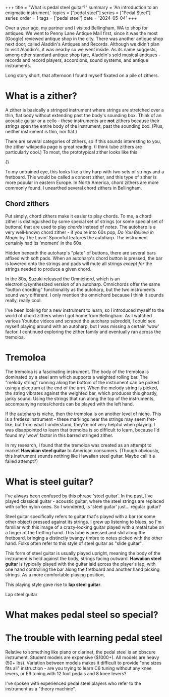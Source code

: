 +++
title = "What is pedal steel guitar?"
summary = 'An introduction to an enigmatic instrument.'
topics = ["pedal steel"]
series = ["Pedal Steel"]
series_order = 1
tags = ['pedal steel']
date = '2024-05-04'
+++

Over a year ago, my partner and I visited Bellingham, WA to shop for antiques. We went to Penny Lane Antique Mall first, since it was the most (Google) reviewed antique shop in the city. There was another antique shop next door, called Aladdin's Antiques and Records. Although we didn't plan to visit Aladdin's, it was nearby so we went inside. As its name suggests, among other standard antique shop fare, Aladdin's sold musical antiques - records and record players, accordions, sound systems, and antique instruments. 

Long story short, that afternoon I found myself fixated on a pile of zithers.

# What is a zither?
A zither is basically a stringed instrument where strings are stretched over a thin, flat body without extending past the body's sounding box. Think of an acoustic guitar or a cello - these instruments are **not** zithers because their strings span the entire body of the instrument, past the sounding box. (Plus, neither instrument is thin, nor flat.)

There are several categories of zithers, so if this sounds interesting to you, the zither wikipedia page is great reading. (I think tube zithers are particularly cool.) To most, the prototypical zither looks like this:

{}

To my untrained eye, this looks like a tiny harp with two sets of strings and a fretboard. This would be called a concert zither, and this type of zither is more popular in eastern Europe. In North America, chord zithers are more commonly found. I unearthed several chord zithers in Bellingham.

## Chord zithers
Put simply, chord zithers make it easier to play chords. To me, a chord zither is distinguished by some special set of strings (or some special set of buttons) that are used to play *chords* instead of *notes*. The autoharp is a very well-known chord zither - if you're into 60s pop, *Do You Believe in Magic* by The Lovin' Spoonful features the autoharp. The instrument certainly had its 'moment' in the 60s.

Hidden beneath the autoharp's "plate" of buttons, there are several bars affixed with soft pads. When an autoharp's chord button is pressed, the bar is lowered onto the strings and pads will mute all strings *except for* the strings needed to produce a given chord. 

In the 80s, Suzuki released the Omnichord, which is an electronic/synthesized version of an autoharp. Omnichords offer the same "button chording" functionality as the autoharp, but the two instruments sound *very* different. I only mention the omnichord because I think it sounds really, really cool. 

I've been looking for a new instrument to learn, so I introduced myself to the world of chord zithers when I got home from Bellingham. As I watched various Youtube videos and scraped the autoharp subreddit, I could see myself playing around with an autoharp, but I was missing a certain 'wow' factor. I continued exploring the zither family and eventually ran across the tremoloa.
# Tremoloa
The tremoloa is a fascinating instrument. The body of the tremoloa is dominated by a steel arm which supports a weighted rolling bar. The "melody string" running along the bottom of the instrument can be picked using a plectrum at the end of the arm. When the melody string is picked, the string vibrates against the weighted bar, which produces this ghostly, janky sound. Using the strings that run along the top of the instruments, accompanying notes/chords can be played with the left hand.

If the autoharp is niche, then the tremoloa is on another level of niche. This is a fretless instrument - these markings near the strings may seem fret-like, but from what I understand, they're not very helpful when playing. I was disappointed to learn that tremoloa is so difficult to learn, because I'd found my 'wow' factor in this barred stringed zither. 

In my research, I found that the tremoloa was created as an attempt to market **Hawaiian steel guitar** to American consumers. (Though obviously, this instrument sounds nothing like Hawaiian steel guitar. Maybe call it a failed attempt?)
# What is steel guitar?
I've always been confused by this phrase 'steel guitar'. In the past, I've played classical guitar - acoustic guitar, where the steel strings are replaced with softer nylon ones. So I wondered, is 'steel guitar' just... regular guitar?

Steel guitar specifically refers to guitar that's played with a bar (or some other object) pressed against its strings. I grew up listening to blues, so I'm familiar with this image of a crazy-looking guitar played with a metal tube on a finger of the fretting hand. This tube is pressed and slid along the fretboard, bringing a distinctly twangy timbre to notes picked with the other hand. Folks often refer to this style of steel guitar as "slide guitar".

This form of steel guitar is usually played upright, meaning the body of the instrument is held against the body, strings facing outward. **Hawaiian steel guitar** is typically played with the guitar laid across the player's lap, with one hand controlling the bar along the fretboard and another hand picking strings. As a more comfortable playing position, 

This playing style gave rise to **lap steel guitar**.

Lap steel guitar 
# What makes pedal steel so special?

# The trouble with learning pedal steel
Relative to something like piano or clarinet, the pedal steel is an obscure instrument. Student models are expensive ($1000+). All models are heavy (50+ lbs). Variation between models makes it difficult to provide "one sizes fits all" instruction - are you trying to learn C6 tuning without any knee levers, or E9 tuning with 12 foot pedals and 8 knee levers? 

I've spoken with experienced pedal steel players who refer to the instrument as a "theory machine". 